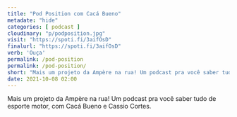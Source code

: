 ```yaml
---
title: "Pod Position com Cacá Bueno"
metadate: "hide"
categories: [ podcast ]
cloudinary: "p/podposition.jpg"
visit: "https://spoti.fi/3aifOsD"
finalurl: "https://spoti.fi/3aifOsD"
verb: 'Ouça'
permalink: /pod-position
permalink: /pod-position/
short: "Mais um projeto da Ampère na rua! Um podcast pra você saber tudo de esporte motor, com Cacá Bueno e Cassio Cortes."
date: 2021-10-08 02:00
---
```

Mais um projeto da Ampère na rua! Um podcast pra você saber tudo de esporte motor, com Cacá Bueno e Cassio Cortes.